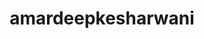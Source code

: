 ---
title: amardeepkesharwani
github: https://github.com/amardeepkesharwani
mode: dark
transition: 3s
archetype:
- Little Bit of Everything
---